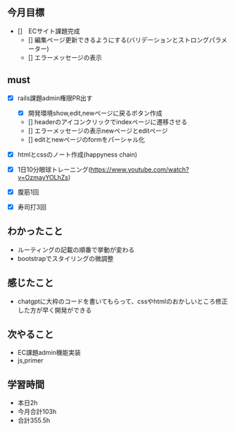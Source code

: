 
## 今月目標
- []　ECサイト課題完成 
  - [] 編集ページ更新できるようにする(バリデーションとストロングパラメーター)
  - [] エラーメッセージの表示



## must
- [x] rails課題admin権限PR出す
  - [x] 開発環境show,edit,newページに戻るボタン作成
  - [] headerのアイコンクリックでindexページに遷移させる
  - [] エラーメッセージの表示newページとeditページ
  - [] editとnewページのformをパーシャル化
- [x] htmlとcssのノート作成(happyness chain)
  
- [x] 1日10分眼球トレーニング(https://www.youtube.com/watch?v=OzmayYOLhZs)
- [x] 腹筋1回
- [x] 寿司打3回

## わかったこと
- ルーティングの記載の順番で挙動が変わる
- bootstrapでスタイリングの微調整


## 感じたこと
- chatgptに大枠のコードを書いてもらって、cssやhtmlのおかしいところ修正した方が早く開発ができる
  


  

## 次やること
  - EC課題admin機能実装
  - js,primer

  

 

## 学習時間
  - 本日2h
  - 今月合計103h
  - 合計355.5h
